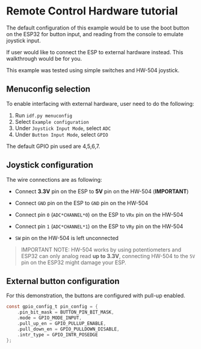 # Remote Control Hardware tutorial
The default configuration of this example would be to use the boot button on the ESP32 for button input, and reading from the console to emulate joystick input.

If user would like to connect the ESP to external hardware instead. This walkthrough would be for you.

This example was tested using simple switches and HW-504 joystick.

## Menuconfig selection
To enable interfacing with external hardware, user need to do the following:
1. Run `idf.py menuconfig`
2. Select `Example configuration`
3. Under `Joystick Input Mode`, select `ADC`
4. Under `Button Input Mode`, select `GPIO`

The default GPIO pin used are 4,5,6,7. 

## Joystick configuration
The wire connections are as following:

- Connect **3.3V** pin on the ESP to **5V** pin on the HW-504 (**IMPORTANT**)
- Connect `GND` pin on the ESP to `GND` pin on the HW-504
- Connect pin `0` (`ADC*CHANNEL*0`) on the ESP to `VRx` pin on the HW-504
- Connect pin `1` (`ADC*CHANNEL*1`) on the ESP to `VRy` pin on the HW-504

- `SW` pin on the HW-504 is left unconnected

> IMPORTANT NOTE:
> HW-504 works by using potentiometers and ESP32 can only analog read **up to 3.3V**, connecting HW-504 to the `5V` pin on the ESP32 might damage your ESP.

## External button configuration

For this demonstration, the buttons are configured with pull-up enabled. 

```c
const gpio_config_t pin_config = {
    .pin_bit_mask = BUTTON_PIN_BIT_MASK,
    .mode = GPIO_MODE_INPUT,
    .pull_up_en = GPIO_PULLUP_ENABLE,
    .pull_down_en = GPIO_PULLDOWN_DISABLE,
    .intr_type = GPIO_INTR_POSEDGE
};
```